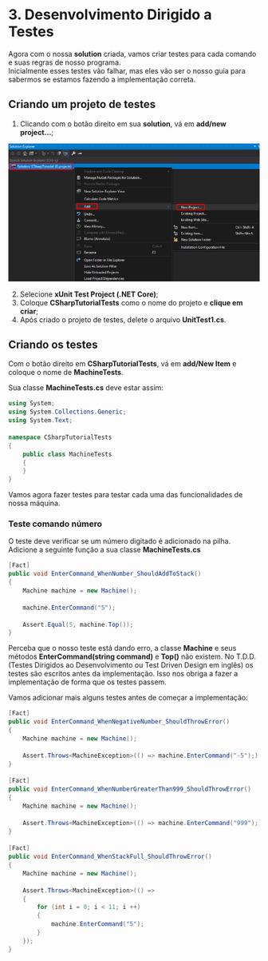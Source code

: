 # 3. Desenvolvimento Dirigido a Testes

Agora com o nossa **solution** criada, vamos criar testes para cada comando e suas regras de nosso programa. <br/>
Inicialmente esses testes vão falhar, mas eles vão ser o nosso guia para sabermos se estamos fazendo a implementação correta.

## Criando um projeto de testes

1. Clicando com o botão direito em sua **solution**, vá em **add/new project...**;

<img src="/images/tutorial/3.step-1.png" alt="Create New Project" width="650" /> 

2. Selecione **xUnit Test Project (.NET Core)**;
3. Coloque **CSharpTutorialTests** como o nome do projeto e **clique em criar**;
4. Após criado o projeto de testes, delete o arquivo **UnitTest1.cs**.

## Criando os testes

Com o botão direito em **CSharpTutorialTests**, vá em **add/New Item** e coloque o nome de **MachineTests**.

Sua classe **MachineTests.cs** deve estar assim:
```C#
using System;
using System.Collections.Generic;
using System.Text;

namespace CSharpTutorialTests
{
    public class MachineTests
    {
    }
}
```

Vamos agora fazer testes para testar cada uma das funcionalidades de nossa máquina.

### Teste comando número

O teste deve verificar se um número digitado é adicionado na pilha.
Adicione a seguinte função a sua classe **MachineTests.cs**

```C#
[Fact]
public void EnterCommand_WhenNumber_ShouldAddToStack()
{
	Machine machine = new Machine();

	machine.EnterCommand("5");

	Assert.Equal(5, machine.Top());
}
```

Perceba que o nosso teste está dando erro, a classe **Machine** e seus métodos **EnterCommand(string command)** e **Top()** não existem.
No T.D.D. (Testes Dirigidos ao Desenvolvimento ou Test Driven Design em inglês) os testes são escritos antes da implementação.
Isso nos obriga a fazer a implementação de forma que os testes passem.

Vamos adicionar mais alguns testes antes de começar a implementação:

```C#
[Fact]
public void EnterCommand_WhenNegativeNumber_ShouldThrowError()
{
	Machine machine = new Machine();

	Assert.Throws<MachineException>(() => machine.EnterCommand("-5");)
}

[Fact]
public void EnterCommand_WhenNumberGreaterThan999_ShouldThrowError()
{
	Machine machine = new Machine();

	Assert.Throws<MachineException>(() => machine.EnterCommand("999");)
}

[Fact]
public void EnterCommand_WhenStackFull_ShouldThrowError()
{
	Machine machine = new Machine();

	Assert.Throws<MachineException>(() =>
	{
		for (int i = 0; i < 11; i ++)
		{
			machine.EnterCommand("5");
		}
	});
}
``` 


